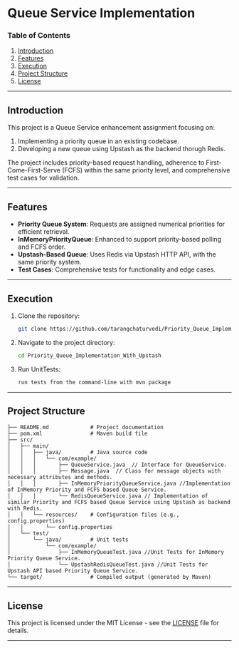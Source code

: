 # Queue Service Implementation

### Table of Contents
1. [Introduction](#introduction)
2. [Features](#features)
3. [Execution](#Execution)
4. [Project Structure](#project-structure)
5. [License](#license)

---

## Introduction

This project is a Queue Service enhancement assignment focusing on:
1. Implementing a priority queue in an existing codebase.
2. Developing a new queue using Upstash as the backend thorugh Redis.

The project includes priority-based request handling, adherence to First-Come-First-Serve (FCFS) within the same priority level, and comprehensive test cases for validation.

---

## Features

- **Priority Queue System**: Requests are assigned numerical priorities for efficient retrieval.
- **InMemoryPriorityQueue**: Enhanced to support priority-based polling and FCFS order.
- **Upstash-Based Queue**: Uses Redis via Upstash HTTP API, with the same priority system.
- **Test Cases**: Comprehensive tests for functionality and edge cases.

---

## Execution
1. Clone the repository:
   ```bash
   git clone https://github.com/tarangchaturvedi/Priority_Queue_Implementation_With_Upstash.git
   ```
2. Navigate to the project directory:
   ```bash
   cd Priority_Queue_Implementation_With_Upstash
   ```
3. Run UnitTests:
   ```bash
   run tests from the command-line with mvn package
   ```
---

## Project Structure

```plaintext
├── README.md             # Project documentation
├── pom.xml               # Maven build file
├── src/
│   ├── main/
│   │   ├── java/         # Java source code
│   │   │   └── com/example/
│   │   │       ├── QueueService.java  // Interface for QueueService.
│   │   │       ├── Message.java  // Class for message objects with necessary attributes and methods.
│   │   │       ├── InMemoryPriorityQueueService.java //Implementation of InMemory Priority and FCFS based Queue Service.
│   │   │       └── RedisQueueService.java // Implementation of similar Priority and FCFS based Queue Service using Upstash as backend with Redis.
│   │   └── resources/    # Configuration files (e.g., config.properties)
│   │       └── config.properties
│   └── test/
│       └── java/         # Unit tests
│           └── com/example/
│               ├── InMemoryQueueTest.java //Unit Tests for InMemory Priority Queue Service.
│               └── UpstashRedisQueueTest.java //Unit Tests for Upstash API based Priority Queue Service.
└── target/               # Compiled output (generated by Maven)

```
---

## License

This project is licensed under the MIT License - see the [LICENSE](./LICENSE) file for details.

---
